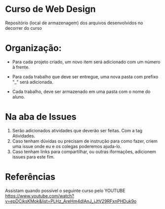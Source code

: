 # Curso de Web Design
Repositório (local de armazenagem) dos arquivos desenvolvidos no decorrer do curso

# Organização: 
 - Para cada projeto criado, um novo item será adicionado com um número à frente.
 - Para cada trabalho que deve ser entregue, uma nova pasta com prefixo "_" será adicionada.

 - Cada trabalho, deve ser armazenado em uma pasta com o nome do aluno.

# Na aba de Issues
1. Serão adicionados atividades que deverão ser feitas. Com a tag Atividades.
2. Caso tenham dúvidas ou precisam de instrução para como fazer, criem uma issue onde eu e os colegas poderemos ajuda-lo.
3. Caso tenham links para compartilhar, ou outras iformações, adicionem issues para este fim.

# Referências

Assistam quando possível o seguinte curso pelo YOUTUBE
https://www.youtube.com/watch?v=epDCjksKMok&list=PLHz_AreHm4dlAnJ_jJtV29RFxnPHDuk9o